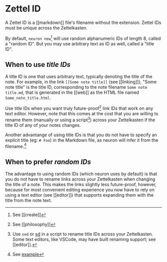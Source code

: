 # Zettel ID

A Zettel ID is a [[markdown]] file's filename without the extension. Zettel IDs must be unique across the Zettelkasten.

By default, `neuron new`[^new] will use random alphanumeric IDs of length 8, called a "random ID". But you may use arbitrary text as ID as well, called a "title ID".

## When to use *title IDs*

A title ID is one that uses arbitrary text, typically denoting the title of the note. For example, in the link `[[Some note title]]` (see [[linking]]), "Some note title" is the title ID, corresponding to the note filename `Some note title.md`, that is generated in the [[web]] as the HTML file named `Some_note_title.html`.

Use title IDs when you want truly future-proof[^futureproof] link IDs that work on any text editor. However, note that this comes at the cost that you are willing to rename them (manually or using a script[^rename]) across your Zettelkasten if the title ID of any of your notes changes.

Another advantange of using title IDs is that you do not have to specify an explicit title (eg: `# Foo`) in the Markdown file, as neuron will infer it from the filename.[^titleIdEx]

[^titleIdEx]: See [example](https://github.com/srid/r-ScientificNutrition)

## When to prefer *random IDs*

The advantage to using random IDs (which neuron uses by default) is that you do not have to rename links across your Zettelkasten when changing the title of a note. This makes the links slightly less future-proof, however, because for most convenient editing experience you now have to rely on using a text editor (see [[editor]]) that supports expanding them with the title from the note text.

[^new]: See [[create]]
[^futureproof]: See [[philosophy]]
[^rename]: Use `sed` or [sd](https://github.com/chmln/sd) in a script to rename title IDs across your Zettelkasten. Some text editors, like VSCode, may have built renaming support; see [[editor]].
